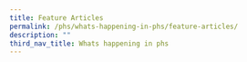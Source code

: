 ```yaml
---
title: Feature Articles
permalink: /phs/whats-happening-in-phs/feature-articles/
description: ""
third_nav_title: Whats happening in phs
---
```

